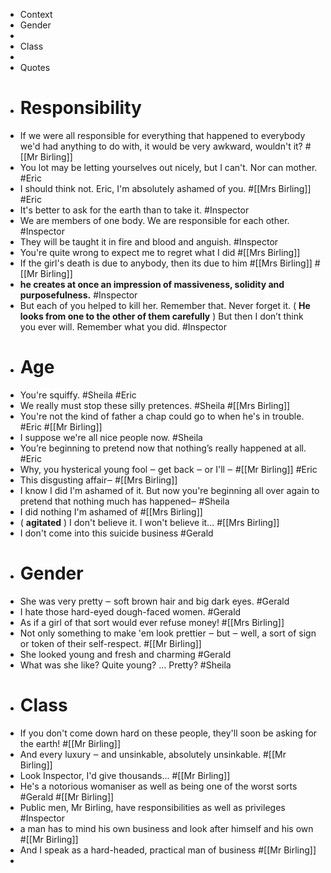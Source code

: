 - Context
- Gender
- 
- Class
- 
- Quotes
- # Responsibility
- If we were all responsible for everything that happened to everybody we'd had anything to do with, it would be very awkward, wouldn't it? #[[Mr Birling]] 
- You lot may be letting yourselves out nicely, but I can't. Nor can mother. #Eric
- I should think not. Eric, I'm absolutely ashamed of you. #[[Mrs Birling]]  #Eric
- It's better to ask for the earth than to take it. #Inspector
- We are members of one body. We are responsible for each other. #Inspector
- They will be taught it in fire and blood and anguish. #Inspector
- You're quite wrong to expect me to regret what I did #[[Mrs Birling]] 
- If the girl's death is due to anybody, then its due to him #[[Mrs Birling]]  #[[Mr Birling]] 
-  __he creates at once an impression of massiveness, solidity and purposefulness.__   #Inspector
- But each of you helped to kill her. Remember that. Never forget it. ( __He looks from one to the other of them carefully__ ) But then I don’t think  you ever will. Remember what you did. #Inspector
- # Age
- You're squiffy. #Sheila #Eric
- We really must stop these silly pretences. #Sheila #[[Mrs Birling]] 
- You're not the kind of father a chap could go to when he's in trouble. #Eric #[[Mr Birling]] 
- I suppose we're all nice people now. #Sheila
- You’re beginning to pretend now that nothing’s really happened at all. #Eric
- Why, you hysterical young fool ‒ get back ‒ or I'll ‒ #[[Mr Birling]]  #Eric
- This disgusting affair‒ #[[Mrs Birling]] 
- I know I did I'm ashamed of it. But now you're beginning all over again to pretend that nothing much has happened‒ #Sheila
- I did nothing I'm ashamed of #[[Mrs Birling]] 
- ( __agitated__ ) I don't believe it. I won't believe it... #[[Mrs Birling]] 
- I don't come into this suicide business #Gerald
- # Gender
- She was very pretty ‒ soft brown hair and big dark eyes. #Gerald
- I hate those hard-eyed dough-faced women. #Gerald
- As if a girl of that sort would ever refuse money! #[[Mrs Birling]] 
- Not only something to make 'em look prettier ‒ but ‒ well, a sort of sign or token of their self-respect. #[[Mr Birling]] 
- She looked young and fresh and charming #Gerald
- What was she like? Quite young? … Pretty? #Sheila
- # Class
- If you don't come down hard on these people, they'll soon be asking for the earth! #[[Mr Birling]] 
- And every luxury ‒ and unsinkable, absolutely unsinkable. #[[Mr Birling]] 
- Look Inspector, I'd give thousands... #[[Mr Birling]] 
- He's a notorious womaniser as well as being one of the worst sorts #Gerald #[[Mr Birling]] 
- Public men, Mr Birling, have responsibilities as well as privileges #Inspector
- a man has to mind his own business and look after himself and his own #[[Mr Birling]] 
- And I speak as a hard-headed, practical man of business #[[Mr Birling]] 
- 
